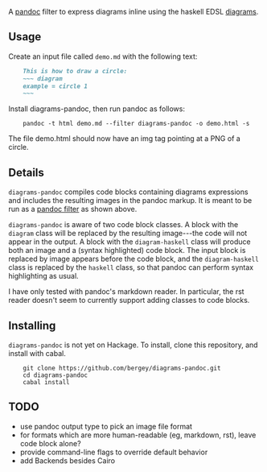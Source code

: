 A [pandoc](http://johnmacfarlane.net/pandoc/) filter to express
diagrams inline using the haskell EDSL
[diagrams](http://projects.haskell.org/diagrams/).

## Usage

Create an input file called `demo.md` with the following text:

``` markdown
    This is how to draw a circle:
    ~~~ diagram
    example = circle 1
    ~~~
```

Install diagrams-pandoc, then run pandoc as follows:

``` shell
    pandoc -t html demo.md --filter diagrams-pandoc -o demo.html -s
```

The file demo.html should now have an img tag pointing at a PNG of a circle.

## Details

`diagrams-pandoc` compiles code blocks containing diagrams expressions
and includes the resulting images in the pandoc markup.  It is meant
to be run as a
[pandoc filter](http://johnmacfarlane.net/pandoc/scripting.html) as
shown above.

`diagrams-pandoc` is aware of two code block classes.  A block with
the `diagram` class will be replaced by the resulting image---the code
will not appear in the output.  A block with the `diagram-haskell`
class will produce both an image and a (syntax highlighted) code
block.  The input block is replaced by image appears before the code
block, and the `diagram-haskell` class is replaced by the `haskell`
class, so that pandoc can perform syntax highlighting as usual.

I have only tested with pandoc's markdown reader.  In particular, the
rst reader doesn't seem to currently support adding classes to code
blocks.

## Installing

`diagrams-pandoc` is not yet on Hackage.  To install, clone this
repository, and install with cabal.

``` shell
    git clone https://github.com/bergey/diagrams-pandoc.git
    cd diagrams-pandoc
    cabal install
```

## TODO

* use pandoc output type to pick an image file format
* for formats which are more human-readable (eg, markdown, rst), leave
  code block alone?
* provide command-line flags to override default behavior
* add Backends besides Cairo
